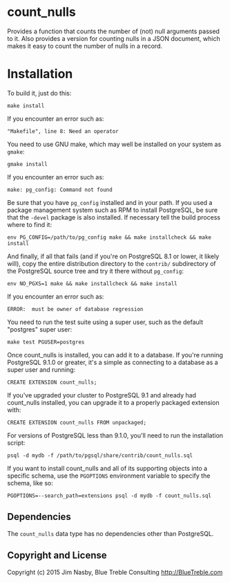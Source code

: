 count_nulls
===========

Provides a function that counts the number of (not) null arguments passed to
it. Also provides a version for counting nulls in a JSON document, which makes
it easy to count the number of nulls in a record.

# Installation #
To build it, just do this:

    make install

If you encounter an error such as:

    "Makefile", line 8: Need an operator

You need to use GNU make, which may well be installed on your system as
`gmake`:

    gmake install

If you encounter an error such as:

    make: pg_config: Command not found

Be sure that you have `pg_config` installed and in your path. If you used a
package management system such as RPM to install PostgreSQL, be sure that the
`-devel` package is also installed. If necessary tell the build process where
to find it:

    env PG_CONFIG=/path/to/pg_config make && make installcheck && make install

And finally, if all that fails (and if you're on PostgreSQL 8.1 or lower, it
likely will), copy the entire distribution directory to the `contrib/`
subdirectory of the PostgreSQL source tree and try it there without
`pg_config`:

    env NO_PGXS=1 make && make installcheck && make install

If you encounter an error such as:

    ERROR:  must be owner of database regression

You need to run the test suite using a super user, such as the default
"postgres" super user:

    make test PGUSER=postgres

Once count_nulls is installed, you can add it to a database. If you're running
PostgreSQL 9.1.0 or greater, it's a simple as connecting to a database as a
super user and running:

    CREATE EXTENSION count_nulls;

If you've upgraded your cluster to PostgreSQL 9.1 and already had count_nulls
installed, you can upgrade it to a properly packaged extension with:

    CREATE EXTENSION count_nulls FROM unpackaged;

For versions of PostgreSQL less than 9.1.0, you'll need to run the
installation script:

    psql -d mydb -f /path/to/pgsql/share/contrib/count_nulls.sql

If you want to install count_nulls and all of its supporting objects into a specific
schema, use the `PGOPTIONS` environment variable to specify the schema, like
so:

    PGOPTIONS=--search_path=extensions psql -d mydb -f count_nulls.sql

Dependencies
------------
The `count_nulls` data type has no dependencies other than PostgreSQL.

Copyright and License
---------------------

Copyright (c) 2015 Jim Nasby, Blue Treble Consulting http://BlueTreble.com

